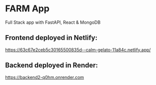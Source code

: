 # FARM App
Full Stack app with FastAPI, React & MongoDB

## Frontend deployed in Netlify:
  https://63c67e2ceb5c30165500835d--calm-gelato-11a84c.netlify.app/
  
## Backend deployed in Render:
  https://backend2-q0hm.onrender.com
